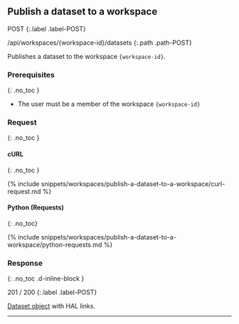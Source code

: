 ## Publish a dataset to a workspace

POST
{:.label .label-POST}

/api/workspaces/{workspace-id}/datasets
{:.path .path-POST}

Publishes a dataset to the workspace `{workspace-id}`.

### Prerequisites
{: .no_toc }

- The user must be a member of the workspace `{workspace-id}`

### Request
{: .no_toc }

#### cURL
{: .no_toc }

{% include snippets/workspaces/publish-a-dataset-to-a-workspace/curl-request.md %}

#### Python (Requests)
{: .no_toc}

{% include snippets/workspaces/publish-a-dataset-to-a-workspace/python-requests.md %}

### Response
{: .no_toc .d-inline-block }

201 / 200
{:.label .label-POST}

[Dataset object](datasets#dataset-object) with HAL links.

---
